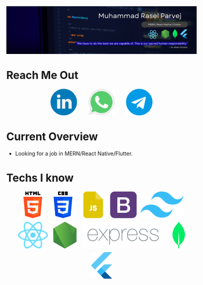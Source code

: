 <img src="images/banner.png" style="display: block; margin-left: auto; margin-right: auto;">

<h1>Reach Me Out</h1>
<div style="display: flex; justify-content: center; height: 70px; gap: 30px;">
    <a href="https://www.linkedin.com/in/raselparvej"><img src="images/linkedin.png" height="70"></a>
    <a href="https://wa.me/8801993185353"><img src="images/whatsapp.png" height="70"></a>
    <a href="https://t.me/RaselParvejABC"><img src="images/telegram.png" height="70"></a>
</div>

<h1>Current Overview</h1>
<ul>
    <li>Looking for a job in MERN/React Native/Flutter.</li>
</ul>

<h1>Techs I know</h1>
<div style="display: flex; justify-content: center; align-items: center; flex-wrap: wrap; gap: 10px;">
    <img src="images/html5.png" style="height: 70px" alt="HTML5">
    <img src="images/css3.png" style="height: 70px" alt="CSS3">
    <img src="images/js.png" style="height: 70px" alt="Javascript">
    <img src="images/bootstrap.png" style="height: 70px" alt="Bootstrap">
    <img src="images/tailwind.svg" style="height: 70px" alt="Tailwind">
    <img src="images/react.svg" style="height: 70px" alt="react">
    <img src="images/node.png" style="height: 70px" alt="NodeJS">
    <img src="images/expressjs.png" style="height: 70px" alt="ExpressJS">
    <img src="images/mongo.png" style="height: 70px" alt="Mongo">
    <img src="images/flutter.png" style="height: 70px" alt="Flutter">
</div>
